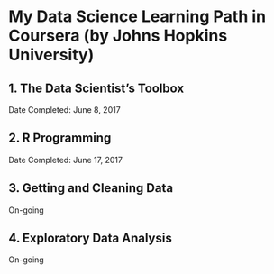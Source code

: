 # My Data Science Learning Path in Coursera (by Johns Hopkins University)

## 1. The Data Scientist’s Toolbox
Date Completed: June 8, 2017

## 2. R Programming
Date Completed: June 17, 2017

## 3. Getting and Cleaning Data
On-going

## 4. Exploratory Data Analysis
On-going
